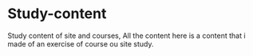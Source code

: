 # Study-content
Study content of site and courses,
All the content here is a content that i made of an exercise of course ou site study.
